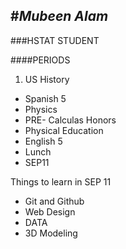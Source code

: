 #_Mubeen Alam_
---
###HSTAT STUDENT


####PERIODS
1. US History
* Spanish 5
* Physics
* PRE- Calculas Honors
* Physical Education
* English 5
* Lunch
* SEP11

Things to learn in SEP 11

* Git and Github
* Web Design
* DATA
* 3D Modeling